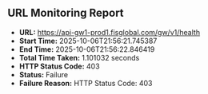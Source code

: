 ## URL Monitoring Report

- **URL:** https://api-gw1-prod1.fisglobal.com/gw/v1/health
- **Start Time:** 2025-10-06T21:56:21.745387
- **End Time:** 2025-10-06T21:56:22.846419
- **Total Time Taken:** 1.101032 seconds
- **HTTP Status Code:** 403
- **Status:** Failure
- **Failure Reason:** HTTP Status Code: 403
